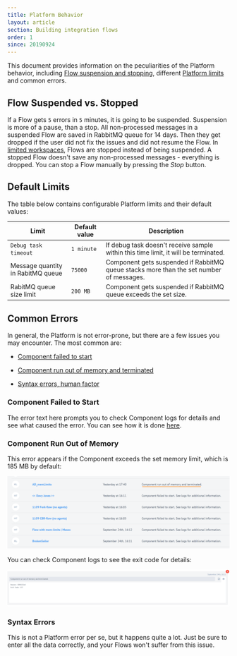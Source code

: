 ```yaml
---
title: Platform Behavior
layout: article
section: Building integration flows
order: 1
since: 20190924
---
```


This document provides information on the peculiarities of the Platform behavior, including [Flow suspension and stopping](#flow-suspended-vs-stopped), different [Platform limits](#default-limits) and common errors.

## Flow Suspended vs. Stopped
If a Flow gets `5` errors in `5` minutes, it is going to be suspended. Suspension is more of a pause, than a stop. All non-processed messages in a suspended Flow are saved in RabbitMQ queue for 14 days. Then they get dropped if the user did not fix the issues and did not resume the Flow. In [limited workspaces](/getting-started/contracts-and-workspaces.html), Flows are stopped instead of being suspended. A stopped Flow doesn't save any non-processed messages - everything is dropped. You can stop a Flow manually by pressing the *Stop* button.   

## Default Limits
The table below contains configurable Platform limits and their default values:

| **Limit**      | **Default value** | **Description**                                                                  |
|--------------------|--------------|----------------------------------------------------------------------------------|
| `Debug task timeout`                 | `1 minute `        | If debug task doesn't receive sample within this time limit, it will be terminated. |
| Message quantity in RabitMQ queue               | `75000`         |  Component gets suspended if RabbitMQ queue stacks more than the set number of messages.                                                      |
| RabitMQ queue size limit | `200 MB`         | Component gets suspended if RabbitMQ queue exceeds the set size.                            |

## Common Errors
In general, the Platform is not error-prone, but there are a few issues you may encounter. The most common are:

- [Component failed to start](#component-failed-to-start)

- [Component run out of memory and terminated](#component-run-out-of-memory)

- [Syntax errors, human factor](#syntax-errors)

### Component Failed to Start
The error text here prompts you to check Component logs for details and see what caused the error. You can see how it is done [here](managing-flow-errors).   

### Component Run Out of Memory
This error appears if the Component exceeds the set memory limit, which is 185 MB by default:

![](/assets/img/integrator-guide/behavior/Screenshot_1.png)

You can check Component logs to see the exit code for details:

![](/assets/img/integrator-guide/behavior/Screenshot_2.png)  



### Syntax Errors
This is not a Platform error per se, but it happens quite a lot. Just be sure to enter all the data correctly, and your Flows won't suffer from this issue.
